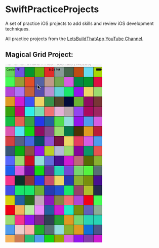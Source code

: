 # SwiftPracticeProjects
A set of practice iOS projects to add skills and review iOS development techniques.

All practice projects from the <a href="https://www.youtube.com/channel/UCuP2vJ6kRutQBfRmdcI92mA">LetsBuildThatApp YouTube Channel</a>.


Magical Grid Project:
-----------
<img src="Magical Animated Grid Project/magicGrid1.gif"/>

